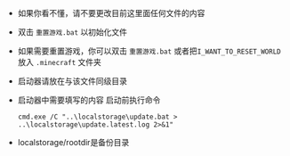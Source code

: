 - 如果你看不懂，请不要更改目前这里面任何文件的内容

- 双击 ```重置游戏.bat``` 以初始化文件

- 如果需要重置游戏，你可以双击 ```重置游戏.bat``` 或者把```I_WANT_TO_RESET_WORLD``` 放入 ```.minecraft``` 文件夹

- 启动器请放在与该文件同级目录

- 启动器中需要填写的内容 启动前执行命令 

  ``` cmd.exe /C "..\localstorage\update.bat > ..\localstorage\update.latest.log 2>&1" ```

- localstorage/rootdir是备份目录

